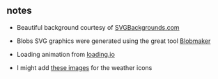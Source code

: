 ## notes

- Beautiful background courtesy of [SVGBackgrounds.com](https://www.svgbackgrounds.com/)

- Blobs SVG graphics were generated using the great tool [Blobmaker](https://www.blobmaker.app/)

- Loading animation from [loading.io](https://loading.io/)

- I might add [these images](https://www.hongkiat.com/blog/free-weather-iconsets/) for the weather icons
